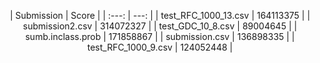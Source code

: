 <p align="center">| Submission | Score |
| :---: | ---: |
| test_RFC_1000_13.csv | 164113375 |
| submission2.csv | 314072327 |
| test_GDC_10_8.csv | 89004645 |
| sumb.inclass.prob | 171858867 |
| submission.csv | 136898335 |
| test_RFC_1000_9.csv | 124052448 |
</p>